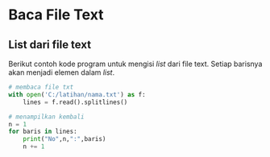 # Baca File Text

## List dari file text
Berikut contoh kode program untuk mengisi _list_ dari file text. Setiap barisnya akan menjadi elemen dalam _list_.
```python
# membaca file txt
with open('C:/latihan/nama.txt') as f:
    lines = f.read().splitlines()

# menampilkan kembali
n = 1
for baris in lines:
    print("No",n,":",baris)
    n += 1
```
